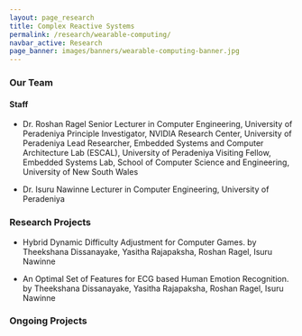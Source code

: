 ```yaml
---
layout: page_research
title: Complex Reactive Systems
permalink: /research/wearable-computing/
navbar_active: Research
page_banner: images/banners/wearable-computing-banner.jpg
---
```


### Our Team

#### Staff

- Dr. Roshan Ragel
Senior Lecturer in Computer Engineering, University of Peradeniya
Principle Investigator, NVIDIA Research Center, University of Peradeniya
Lead Researcher, Embedded Systems and Computer Architecture Lab (ESCAL), University of Peradeniya
Visiting Fellow, Embedded Systems Lab, School of Computer Science and Engineering, University of New South Wales

- Dr. Isuru Nawinne
Lecturer in Computer Engineering, University of Peradeniya


### Research Projects

- Hybrid Dynamic Difficulty Adjustment for Computer Games.
by Theekshana Dissanayake, Yasitha Rajapaksha, Roshan Ragel, Isuru Nawinne

- An Optimal Set of Features for ECG based Human Emotion Recognition.
by Theekshana Dissanayake, Yasitha Rajapaksha, Roshan Ragel, Isuru Nawinne


### Ongoing Projects

